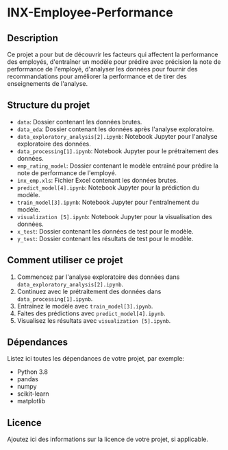 # INX-Employee-Performance

## Description
Ce projet a pour but de découvrir les facteurs qui affectent la performance des employés, d'entraîner un modèle pour prédire avec précision la note de performance de l'employé, d'analyser les données pour fournir des recommandations pour améliorer la performance et de tirer des enseignements de l'analyse.

## Structure du projet
- `data`: Dossier contenant les données brutes.
- `data_eda`: Dossier contenant les données après l'analyse exploratoire.
- `data_exploratory_analysis[2].ipynb`: Notebook Jupyter pour l'analyse exploratoire des données.
- `data_processing[1].ipynb`: Notebook Jupyter pour le prétraitement des données.
- `emp_rating_model`: Dossier contenant le modèle entraîné pour prédire la note de performance de l'employé.
- `inx_emp.xls`: Fichier Excel contenant les données brutes.
- `predict_model[4].ipynb`: Notebook Jupyter pour la prédiction du modèle.
- `train_model[3].ipynb`: Notebook Jupyter pour l'entraînement du modèle.
- `visualization [5].ipynb`: Notebook Jupyter pour la visualisation des données.
- `x_test`: Dossier contenant les données de test pour le modèle.
- `y_test`: Dossier contenant les résultats de test pour le modèle.

## Comment utiliser ce projet
1. Commencez par l'analyse exploratoire des données dans `data_exploratory_analysis[2].ipynb`.
2. Continuez avec le prétraitement des données dans `data_processing[1].ipynb`.
3. Entraînez le modèle avec `train_model[3].ipynb`.
4. Faites des prédictions avec `predict_model[4].ipynb`.
5. Visualisez les résultats avec `visualization [5].ipynb`.

## Dépendances
Listez ici toutes les dépendances de votre projet, par exemple:
- Python 3.8
- pandas
- numpy
- scikit-learn
- matplotlib

## Licence
Ajoutez ici des informations sur la licence de votre projet, si applicable.
